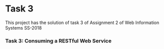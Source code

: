 # Task 3

This project has the solution of task 3  of Assignment 2 of Web Information Systems SS-2018

### Task 3: Consuming a RESTful Web Service 